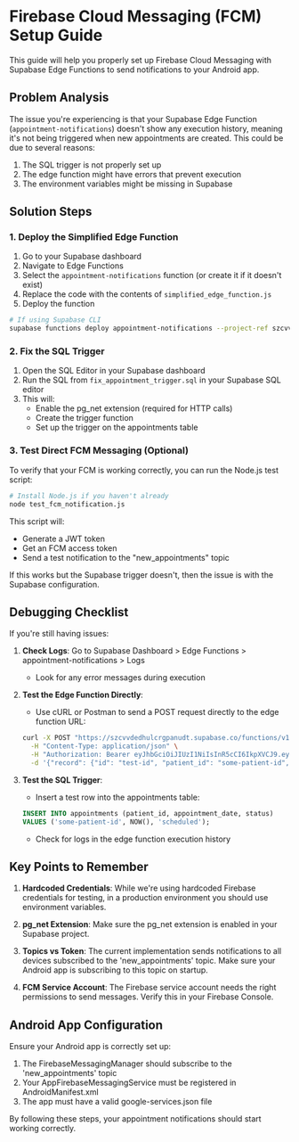 # Firebase Cloud Messaging (FCM) Setup Guide

This guide will help you properly set up Firebase Cloud Messaging with Supabase Edge Functions to send notifications to your Android app.

## Problem Analysis

The issue you're experiencing is that your Supabase Edge Function (`appointment-notifications`) doesn't show any execution history, meaning it's not being triggered when new appointments are created. This could be due to several reasons:

1. The SQL trigger is not properly set up
2. The edge function might have errors that prevent execution
3. The environment variables might be missing in Supabase

## Solution Steps

### 1. Deploy the Simplified Edge Function

1. Go to your Supabase dashboard
2. Navigate to Edge Functions
3. Select the `appointment-notifications` function (or create it if it doesn't exist)
4. Replace the code with the contents of `simplified_edge_function.js` 
5. Deploy the function

```bash
# If using Supabase CLI
supabase functions deploy appointment-notifications --project-ref szcvvdedhulcrgpanudt
```

### 2. Fix the SQL Trigger

1. Open the SQL Editor in your Supabase dashboard
2. Run the SQL from `fix_appointment_trigger.sql` in your Supabase SQL editor
3. This will:
   - Enable the pg_net extension (required for HTTP calls)
   - Create the trigger function
   - Set up the trigger on the appointments table

### 3. Test Direct FCM Messaging (Optional)

To verify that your FCM is working correctly, you can run the Node.js test script:

```bash
# Install Node.js if you haven't already
node test_fcm_notification.js
```

This script will:
- Generate a JWT token
- Get an FCM access token
- Send a test notification to the "new_appointments" topic

If this works but the Supabase trigger doesn't, then the issue is with the Supabase configuration.

## Debugging Checklist

If you're still having issues:

1. **Check Logs**: Go to Supabase Dashboard > Edge Functions > appointment-notifications > Logs
   - Look for any error messages during execution

2. **Test the Edge Function Directly**:
   - Use cURL or Postman to send a POST request directly to the edge function URL:
   ```bash
   curl -X POST "https://szcvvdedhulcrgpanudt.supabase.co/functions/v1/appointment-notifications" \
     -H "Content-Type: application/json" \
     -H "Authorization: Bearer eyJhbGciOiJIUzI1NiIsInR5cCI6IkpXVCJ9.eyJpc3MiOiJzdXBhYmFzZSIsInJlZiI6InN6Y3Z2ZGVkaHVsY3JncGFudWR0Iiwicm9sZSI6ImFub24iLCJpYXQiOjE3MDA4Mjg1NzgsImV4cCI6MjAxNjQwNDU3OH0.wICFzK5Ssyx6KYFNK1Q9FeXsNLPyctTmW0VZeUjBPgE" \
     -d '{"record": {"id": "test-id", "patient_id": "some-patient-id", "appointment_date": "2023-05-15T14:30:00Z"}}'
   ```

3. **Test the SQL Trigger**:
   - Insert a test row into the appointments table:
   ```sql
   INSERT INTO appointments (patient_id, appointment_date, status) 
   VALUES ('some-patient-id', NOW(), 'scheduled');
   ```
   - Check for logs in the edge function execution history

## Key Points to Remember

1. **Hardcoded Credentials**: While we're using hardcoded Firebase credentials for testing, in a production environment you should use environment variables.

2. **pg_net Extension**: Make sure the pg_net extension is enabled in your Supabase project.

3. **Topics vs Token**: The current implementation sends notifications to all devices subscribed to the 'new_appointments' topic. Make sure your Android app is subscribing to this topic on startup.

4. **FCM Service Account**: The Firebase service account needs the right permissions to send messages. Verify this in your Firebase Console.

## Android App Configuration

Ensure your Android app is correctly set up:

1. The FirebaseMessagingManager should subscribe to the 'new_appointments' topic
2. Your AppFirebaseMessagingService must be registered in AndroidManifest.xml
3. The app must have a valid google-services.json file

By following these steps, your appointment notifications should start working correctly. 